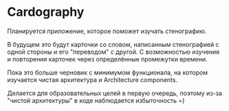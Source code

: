 # Cardography
Планируется приложение, которое поможет изучать стенографию. 

В будущем это будут карточки со словом, написанным стенографией с одной стороны и его "переводом" с другой. С возможностью изучения и повторения карточек через определённые промежутки времени.

Пока это больше черновик с минимумом функционала, на котором изучается чистая архитектура и Architecture components.

Делается для образовательных целей в первую очередь, поэтому из-за "чистой архитектуры" в коде наблюдается избыточность =) 
